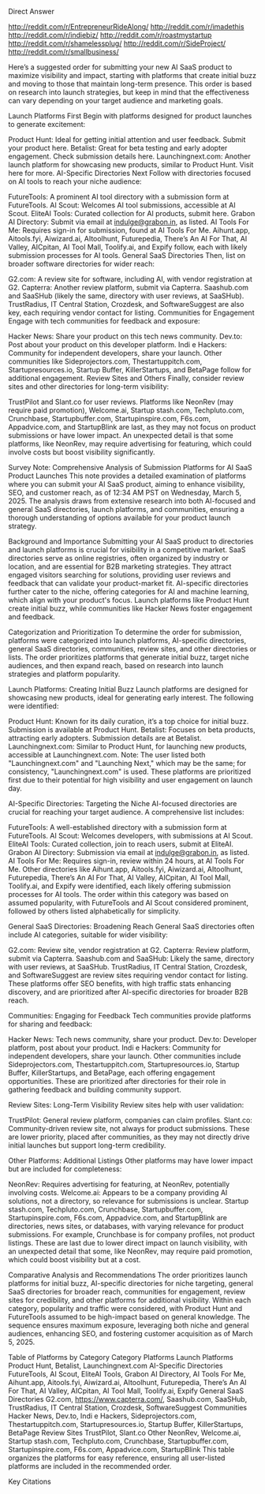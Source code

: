 Direct Answer

http://reddit.com/r/EntrepreneurRideAlong/
http://reddit.com/r/imadethis
http://reddit.com/r/indiebiz/
http://reddit.com/r/roastmystartup
http://reddit.com/r/shamelessplug/
http://reddit.com/r/SideProject/
http://reddit.com/r/smallbusiness/

Here’s a suggested order for submitting your new AI SaaS product to maximize visibility and impact, starting with platforms that create initial buzz and moving to those that maintain long-term presence. This order is based on research into launch strategies, but keep in mind that the effectiveness can vary depending on your target audience and marketing goals.

Launch Platforms First
Begin with platforms designed for product launches to generate excitement:

Product Hunt: Ideal for getting initial attention and user feedback. Submit your product here.
Betalist: Great for beta testing and early adopter engagement. Check submission details here.
Launchingnext.com: Another launch platform for showcasing new products, similar to Product Hunt. Visit here for more.
AI-Specific Directories Next
Follow with directories focused on AI tools to reach your niche audience:

FutureTools: A prominent AI tool directory with a submission form at FutureTools.
AI Scout: Welcomes AI tool submissions, accessible at AI Scout.
EliteAI Tools: Curated collection for AI products, submit here.
Grabon AI Directory: Submit via email at indulge@grabon.in, as listed.
AI Tools For Me: Requires sign-in for submission, found at AI Tools For Me.
Aihunt.app, Aitools.fyi, Aiwizard.ai, AItoolhunt, Futurepedia, There’s An AI For That, AI Valley, AICpitan, AI Tool Mall, Toolify.ai, and Expify follow, each with likely submission processes for AI tools.
General SaaS Directories
Then, list on broader software directories for wider reach:

G2.com: A review site for software, including AI, with vendor registration at G2.
Capterra: Another review platform, submit via Capterra.
Saashub.com and SaaSHub (likely the same, directory with user reviews, at SaaSHub).
TrustRadius, IT Central Station, Crozdesk, and SoftwareSuggest are also key, each requiring vendor contact for listing.
Communities for Engagement
Engage with tech communities for feedback and exposure:

Hacker News: Share your product on this tech news community.
Dev.to: Post about your product on this developer platform.
Indi e Hackers: Community for independent developers, share your launch.
Other communities like Sideprojectors.com, Thestartuppitch.com, Startupresources.io, Startup Buffer, KillerStartups, and BetaPage follow for additional engagement.
Review Sites and Others
Finally, consider review sites and other directories for long-term visibility:

TrustPilot and Slant.co for user reviews.
Platforms like NeonRev (may require paid promotion), Welcome.ai, Startup stash.com, Techpluto.com, Crunchbase, Startupbuffer.com, Startupinspire.com, F6s.com, Appadvice.com, and StartupBlink are last, as they may not focus on product submissions or have lower impact.
An unexpected detail is that some platforms, like NeonRev, may require advertising for featuring, which could involve costs but boost visibility significantly.

Survey Note: Comprehensive Analysis of Submission Platforms for AI SaaS Product Launches
This note provides a detailed examination of platforms where you can submit your AI SaaS product, aiming to enhance visibility, SEO, and customer reach, as of 12:34 AM PST on Wednesday, March 5, 2025. The analysis draws from extensive research into both AI-focused and general SaaS directories, launch platforms, and communities, ensuring a thorough understanding of options available for your product launch strategy.

Background and Importance
Submitting your AI SaaS product to directories and launch platforms is crucial for visibility in a competitive market. SaaS directories serve as online registries, often organized by industry or location, and are essential for B2B marketing strategies. They attract engaged visitors searching for solutions, providing user reviews and feedback that can validate your product-market fit. AI-specific directories further cater to the niche, offering categories for AI and machine learning, which align with your product's focus. Launch platforms like Product Hunt create initial buzz, while communities like Hacker News foster engagement and feedback.

Categorization and Prioritization
To determine the order for submission, platforms were categorized into launch platforms, AI-specific directories, general SaaS directories, communities, review sites, and other directories or lists. The order prioritizes platforms that generate initial buzz, target niche audiences, and then expand reach, based on research into launch strategies and platform popularity.

Launch Platforms: Creating Initial Buzz
Launch platforms are designed for showcasing new products, ideal for generating early interest. The following were identified:

Product Hunt: Known for its daily curation, it’s a top choice for initial buzz. Submission is available at Product Hunt.
Betalist: Focuses on beta products, attracting early adopters. Submission details are at Betalist.
Launchingnext.com: Similar to Product Hunt, for launching new products, accessible at Launchingnext.com. Note: The user listed both "Launchingnext.com" and "Launching Next," which may be the same; for consistency, "Launchingnext.com" is used.
These platforms are prioritized first due to their potential for high visibility and user engagement on launch day.

AI-Specific Directories: Targeting the Niche
AI-focused directories are crucial for reaching your target audience. A comprehensive list includes:

FutureTools: A well-established directory with a submission form at FutureTools.
AI Scout: Welcomes developers, with submissions at AI Scout.
EliteAI Tools: Curated collection, join to reach users, submit at EliteAI.
Grabon AI Directory: Submission via email at indulge@grabon.in, as listed.
AI Tools For Me: Requires sign-in, review within 24 hours, at AI Tools For Me.
Other directories like Aihunt.app, Aitools.fyi, Aiwizard.ai, AItoolhunt, Futurepedia, There’s An AI For That, AI Valley, AICpitan, AI Tool Mall, Toolify.ai, and Expify were identified, each likely offering submission processes for AI tools.
The order within this category was based on assumed popularity, with FutureTools and AI Scout considered prominent, followed by others listed alphabetically for simplicity.

General SaaS Directories: Broadening Reach
General SaaS directories often include AI categories, suitable for wider visibility:

G2.com: Review site, vendor registration at G2.
Capterra: Review platform, submit via Capterra.
Saashub.com and SaaSHub: Likely the same, directory with user reviews, at SaaSHub.
TrustRadius, IT Central Station, Crozdesk, and SoftwareSuggest are review sites requiring vendor contact for listing.
These platforms offer SEO benefits, with high traffic stats enhancing discovery, and are prioritized after AI-specific directories for broader B2B reach.

Communities: Engaging for Feedback
Tech communities provide platforms for sharing and feedback:

Hacker News: Tech news community, share your product.
Dev.to: Developer platform, post about your product.
Indi e Hackers: Community for independent developers, share your launch.
Other communities include Sideprojectors.com, Thestartuppitch.com, Startupresources.io, Startup Buffer, KillerStartups, and BetaPage, each offering engagement opportunities.
These are prioritized after directories for their role in gathering feedback and building community support.

Review Sites: Long-Term Visibility
Review sites help with user validation:

TrustPilot: General review platform, companies can claim profiles.
Slant.co: Community-driven review site, not always for product submissions.
These are lower priority, placed after communities, as they may not directly drive initial launches but support long-term credibility.

Other Platforms: Additional Listings
Other platforms may have lower impact but are included for completeness:

NeonRev: Requires advertising for featuring, at NeonRev, potentially involving costs.
Welcome.ai: Appears to be a company providing AI solutions, not a directory, so relevance for submissions is unclear.
Startup stash.com, Techpluto.com, Crunchbase, Startupbuffer.com, Startupinspire.com, F6s.com, Appadvice.com, and StartupBlink are directories, news sites, or databases, with varying relevance for product submissions. For example, Crunchbase is for company profiles, not product listings.
These are last due to lower direct impact on launch visibility, with an unexpected detail that some, like NeonRev, may require paid promotion, which could boost visibility but at a cost.

Comparative Analysis and Recommendations
The order prioritizes launch platforms for initial buzz, AI-specific directories for niche targeting, general SaaS directories for broader reach, communities for engagement, review sites for credibility, and other platforms for additional visibility. Within each category, popularity and traffic were considered, with Product Hunt and FutureTools assumed to be high-impact based on general knowledge. The sequence ensures maximum exposure, leveraging both niche and general audiences, enhancing SEO, and fostering customer acquisition as of March 5, 2025.

Table of Platforms by Category
Category	Platforms
Launch Platforms	Product Hunt, Betalist, Launchingnext.com
AI-Specific Directories	FutureTools, AI Scout, EliteAI Tools, Grabon AI Directory, AI Tools For Me, Aihunt.app, Aitools.fyi, Aiwizard.ai, AItoolhunt, Futurepedia, There’s An AI For That, AI Valley, AICpitan, AI Tool Mall, Toolify.ai, Expify
General SaaS Directories	G2.com, https://www.capterra.com/, Saashub.com, SaaSHub, TrustRadius, IT Central Station, Crozdesk, SoftwareSuggest
Communities	Hacker News, Dev.to, Indi e Hackers, Sideprojectors.com, Thestartuppitch.com, Startupresources.io, Startup Buffer, KillerStartups, BetaPage
Review Sites	TrustPilot, Slant.co
Other	NeonRev, Welcome.ai, Startup stash.com, Techpluto.com, Crunchbase, Startupbuffer.com, Startupinspire.com, F6s.com, Appadvice.com, StartupBlink
This table organizes the platforms for easy reference, ensuring all user-listed platforms are included in the recommended order.

Key Citations
